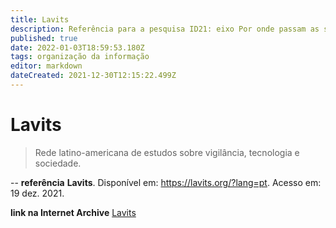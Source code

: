 ```yaml
---
title: Lavits
description: Referência para a pesquisa ID21: eixo Por onde passam as soluções.
published: true
date: 2022-01-03T18:59:53.180Z
tags: organização da informação
editor: markdown
dateCreated: 2021-12-30T12:15:22.499Z
---
```


# Lavits 
> Rede latino-americana de estudos sobre vigilância, tecnologia e sociedade.

--
**referência**
**Lavits**. Disponível em: https://lavits.org/?lang=pt. Acesso em: 19 dez. 2021.


**link na Internet Archive**
[Lavits](https://web.archive.org/web/20220103185846/https://lavits.org/?lang=pt)